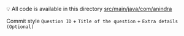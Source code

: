 💡 All code is available in this directory [src/main/java/com/anindra](https://github.com/an1ndra/Leetcode/tree/main/src/main/java/com/anindra)

Commit style `Question ID` + `Title of the question` + `Extra details (Optional)`
